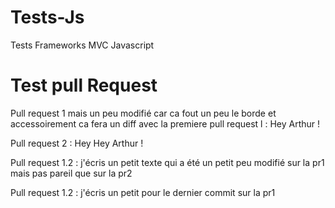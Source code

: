 Tests-Js
========

Tests Frameworks MVC Javascript

Test pull Request
========

Pull request 1 mais un peu modifié car ca fout un peu le borde et accessoirement ca fera un diff avec la premiere pull request l :  Hey Arthur !

Pull request 2 : Hey Hey Arthur ! 

Pull request 1.2 : j'écris un petit texte qui a été un petit peu modifié sur la pr1 mais pas pareil que sur la pr2

Pull request 1.2 : j'écris un petit pour le dernier commit sur la pr1